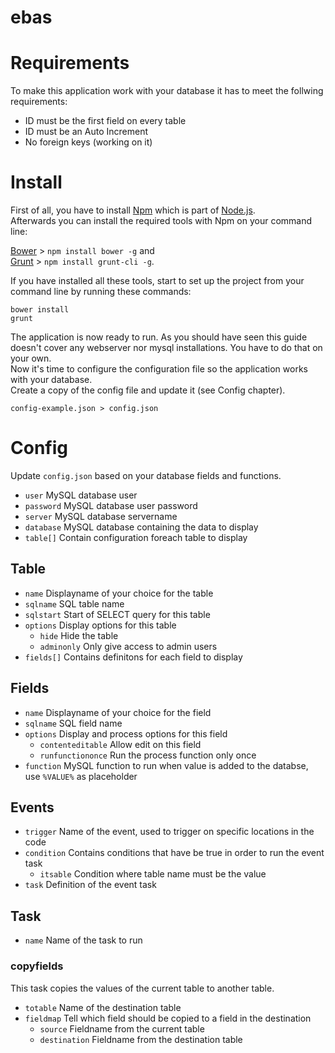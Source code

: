 ebas
====

# Requirements

To make this application work with your database it has to meet the follwing requirements:

* ID must be the first field on every table
* ID must be an Auto Increment
* No foreign keys (working on it)

# Install

First of all, you have to install [Npm](https://www.npmjs.org/) which is part of [Node.js](http://www.nodejs.org/).  
Afterwards you can install the required tools with Npm on your command line:  

[Bower](http://bower.io/) > `npm install bower -g` and  
[Grunt](http://gruntjs.com/) > `npm install grunt-cli -g`.

If you have installed all these tools, start to set up the project from your command line by running these commands:  

`bower install`  
`grunt`

The application is now ready to run.
As you should have seen this guide doesn't cover any webserver nor mysql installations. You have to do that on your own.  
Now it's time to configure the configuration file so the application works with your database.  
Create a copy of the config file and update it (see Config chapter).  

`config-example.json > config.json`

# Config

Update `config.json` based on your database fields and functions.

* `user` MySQL database user  
* `password` MySQL database user password  
* `server` MySQL database servername  
* `database` MySQL database containing the data to display  
* `table[]` Contain configuration foreach table to display  

## Table

* `name` Displayname of your choice for the table  
* `sqlname` SQL table name  
* `sqlstart` Start of SELECT query for this table  
* `options` Display options for this table  
  * `hide` Hide the table  
  * `adminonly` Only give access to admin users  
* `fields[]` Contains definitons for each field to display  

## Fields

* `name` Displayname of your choice for the field  
* `sqlname` SQL field name  
* `options` Display and process options for this field  
  * `contenteditable` Allow edit on this field  
  * `runfunctiononce` Run the process function only once  
* `function` MySQL function to run when value is added to the databse, use `%VALUE%` as placeholder  

## Events

* `trigger` Name of the event, used to trigger on specific locations in the code
* `condition` Contains conditions that have be true in order to run the event task
  * `itsable` Condition where table name must be the value
* `task` Definition of the event task

## Task

* `name` Name of the task to run

### copyfields

This task copies the values of the current table to another table.

* `totable` Name of the destination table
* `fieldmap` Tell which field should be copied to a field in the destination
  * `source` Fieldname from the current table
  * `destination` Fieldname from the destination table
